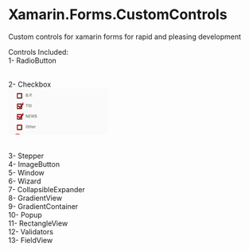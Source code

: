 # Xamarin.Forms.CustomControls
<p>Custom controls for xamarin forms for rapid and pleasing development</p>
<p>Controls Included:<br />1- RadioButton

<br />2- Checkbox
  <br />
  <img src="screenshot-1548241837975.jpg" width=200px/>
  
  <br />3- Stepper<br />4- ImageButton<br />5- Window<br />6- Wizard<br />7- CollapsibleExpander<br />8- GradientView<br />9- GradientContainer<br />10- Popup<br />11- RectangleView<br />12- Validators<br />13- FieldView</p>
